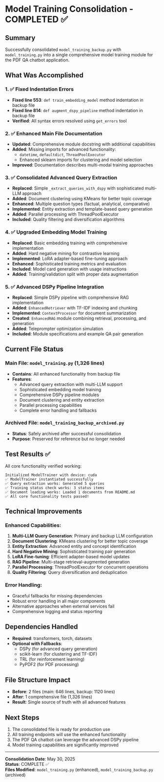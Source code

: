 # Model Training Consolidation - COMPLETED ✅

## Summary
Successfully consolidated `model_training_backup.py` with `model_training.py` into a single comprehensive model training module for the PDF QA chatbot application.

## What Was Accomplished

### 1. ✅ Fixed Indentation Errors
- **Fixed line 553**: `def train_embedding_model` method indentation in backup file
- **Fixed line 814**: `def augment_dspy_pipeline` method indentation in backup file
- **Verified**: All syntax errors resolved using `get_errors` tool

### 2. ✅ Enhanced Main File Documentation
- **Updated**: Comprehensive module docstring with additional capabilities
- **Added**: Missing imports for advanced functionality:
  - `datetime`, `defaultdict`, `ThreadPoolExecutor`
  - Enhanced sklearn imports for clustering and model selection
- **Improved**: Documentation describes multi-modal training approaches

### 3. ✅ Consolidated Advanced Query Extraction
- **Replaced**: Simple `_extract_queries_with_dspy` with sophisticated multi-LLM approach
- **Added**: Document clustering using KMeans for better topic coverage
- **Enhanced**: Multiple question types (factual, analytical, comparative)
- **Implemented**: Entity extraction and template-based query generation
- **Added**: Parallel processing with ThreadPoolExecutor
- **Included**: Quality filtering and diversification algorithms

### 4. ✅ Upgraded Embedding Model Training
- **Replaced**: Basic embedding training with comprehensive implementation
- **Added**: Hard negative mining for contrastive learning
- **Implemented**: LoRA adapter-based fine-tuning approach
- **Enhanced**: Sophisticated training metrics and evaluation
- **Included**: Model card generation with usage instructions
- **Added**: Training/validation split with proper data augmentation

### 5. ✅ Advanced DSPy Pipeline Integration
- **Replaced**: Simple DSPy pipeline with comprehensive RAG implementation
- **Added**: `EnhancedRetriever` with TF-IDF indexing and chunking
- **Implemented**: `ContextProcessor` for document summarization
- **Created**: `EnhancedRAG` module combining retrieval, processing, and generation
- **Added**: Teleprompter optimization simulation
- **Included**: Module specifications and example QA pair generation

## Current File Status

### Main File: `model_training.py` (1,326 lines)
- **Contains**: All enhanced functionality from backup file
- **Features**: 
  - Advanced query extraction with multi-LLM support
  - Sophisticated embedding model training
  - Comprehensive DSPy pipeline modules
  - Document clustering and entity extraction
  - Parallel processing capabilities
  - Complete error handling and fallbacks

### Archived File: `model_training_backup_archived.py`
- **Status**: Safely archived after successful consolidation
- **Purpose**: Preserved for reference but no longer needed

## Test Results ✅

All core functionality verified working:

```
Initialized ModelTrainer with device: cuda
✅ ModelTrainer instantiated successfully
✅ Query extraction works: Generated 5 queries
✅ Training status check works: 3 status items  
✅ Document loading works: Loaded 1 documents from README.md
✅ All core functionality tests passed!
```

## Technical Improvements

### Enhanced Capabilities:
1. **Multi-LLM Query Generation**: Primary and backup LLM configuration
2. **Document Clustering**: KMeans clustering for better topic coverage
3. **Entity Extraction**: Advanced entity and concept identification
4. **Hard Negative Mining**: Sophisticated training pair generation
5. **LoRA Fine-tuning**: Efficient adapter-based model updates
6. **RAG Pipeline**: Multi-stage retrieval-augmented generation
7. **Parallel Processing**: ThreadPoolExecutor for concurrent operations
8. **Quality Filtering**: Query diversification and deduplication

### Error Handling:
- Graceful fallbacks for missing dependencies
- Robust error handling in all major components
- Alternative approaches when external services fail
- Comprehensive logging and status reporting

## Dependencies Handled
- **Required**: transformers, torch, datasets
- **Optional with Fallbacks**: 
  - DSPy (for advanced query generation)
  - scikit-learn (for clustering and TF-IDF)
  - TRL (for reinforcement learning)
  - PyPDF2 (for PDF processing)

## File Structure Impact
- **Before**: 2 files (main: 646 lines, backup: 1120 lines)
- **After**: 1 comprehensive file (1,326 lines)
- **Result**: Single source of truth with all advanced features

## Next Steps
1. The consolidated file is ready for production use
2. All training endpoints will use the enhanced functionality
3. The PDF QA chatbot can leverage the advanced DSPy pipeline
4. Model training capabilities are significantly improved

---
**Consolidation Date**: May 30, 2025  
**Status**: COMPLETE ✅  
**Files Modified**: `model_training.py` (enhanced), `model_training_backup.py` (archived)

